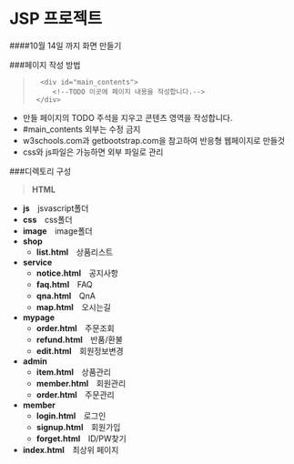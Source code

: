 # JSP 프로젝트
####10월 14일 까지 화면 만들기

###페이지 작성 방법
>       <div id="main_contents">
>          <!--TODO 이곳에 페이지 내용을 작성합니다.-->
>      </div>
* 만들 페이지의 TODO 주석을 지우고 콘텐츠 영역을 작성합니다.
* #main_contents 외부는 수정 금지
* w3schools.com과 getbootstrap.com을 참고하여 반응형 웹페이지로 만들것
* css와 js파일은 가능하면 외부 파일로 관리

###디렉토리 구성
><b>HTML</b>
* <b>js</b>　jsvascript폴더
* <b>css</b>　css폴더
* <b>image</b>　image폴더
* <b>shop</b>
    * <b>list.html</b>　상품리스트
* <b>service</b>
    * <b>notice.html</b>　공지사항
    * <b>faq.html</b>　FAQ
    * <b>qna.html</b>　QnA
    * <b>map.html</b>　오시는길
* <b>mypage</b>
    * <b>order.html</b>　주문조회
    * <b>refund.html</b>　반품/환불
    * <b>edit.html</b>　회원정보변경
* <b>admin</b>
    * <b>item.html</b>　상품관리
    * <b>member.html</b>　회원관리
    * <b>order.html</b>　주문관리
* <b>member</b>
    * <b>login.html</b>　로그인
    * <b>signup.html</b>　회원가입
    * <b>forget.html</b>　ID/PW찾기
* <b>index.html</b>　최상위 페이지 
